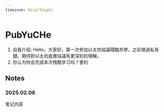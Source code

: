 ```yaml
---
timezone: Asia/Taipei
---
```


# PubYuCHe

1. 自我介绍: Hello，大家好，第一次參加以太坊協議殘酷共學，之前做過私有鏈。期待對以太坊底層協議有更深刻的理解。
2. 你认为你会完成本次残酷学习吗？會的

## Notes

<!-- Content_START -->

### 2025.02.06

笔记内容

<!-- Content_END -->
